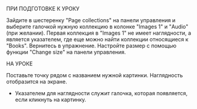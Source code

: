 ПРИ ПОДГОТОВКЕ К УРОКУ

Зайдите в шестеренку "Page collections" на панели управления и выберите галочкой нужную коллекцию в колонке "Images 1" и "Audio" (при желании). Первая коллекция в "Images 1" не имеет наглядности, а является указателем, где еще можно найти коллекции относящиеся к "Books". Вернитесь в упражнение. Настройте размер с помощью функции "Change size" на панели управления.

НА УРОКЕ

Поставьте точку рядом с названием нужной картинки. Наглядность отобразится на экране.

* Указателем для наглядности служит галочка, которая появляется, если кликнуть на картинку.
